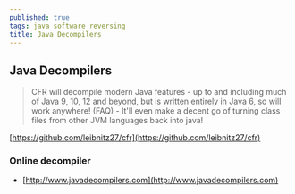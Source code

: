 ```yaml
---
published: true
tags: java software reversing
title: Java Decompilers
---
```

## Java Decompilers

> CFR will decompile modern Java features - up to and including much of Java 9, 10, 12 and beyond, but is written entirely in Java 6, so will work anywhere! (FAQ) - It'll even make a decent go of turning class files from other JVM languages back into java!

[https://github.com/leibnitz27/cfr](https://github.com/leibnitz27/cfr)

### Online decompiler

- [http://www.javadecompilers.com](http://www.javadecompilers.com)